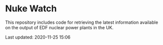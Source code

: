 # Nuke Watch

This repository includes code for retrieving the latest information available on the output of EDF nuclear power plants in the UK.

Last updated: 2020-11-25 15:06